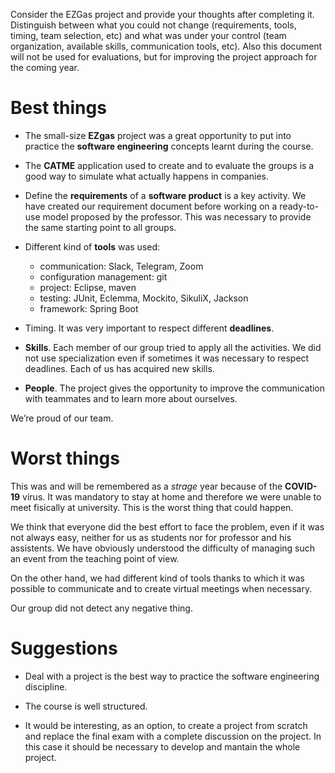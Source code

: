 Consider the EZGas project and provide your thoughts after completing it. 
Distinguish between what you could not change (requirements, tools, timing, team selection, etc) 
and what was under your control (team organization, available skills, communication tools, etc).
Also this document will not be used for evaluations, but for improving the project approach for the coming year.


# Best things

 - The small-size **EZgas** project was a great opportunity to put into practice the **software engineering** concepts learnt during the course. 

- The **CATME** application used to create and to evaluate the groups is a good way to simulate what  actually happens in companies.

- Define the **requirements** of a **software product** is a key activity. We have created our requirement document before working on a ready-to-use model proposed by the professor. This was necessary to provide the same starting point to all groups.

- Different kind of **tools** was used:

     - communication: Slack, Telegram, Zoom
     - configuration management: git 
     - project: Eclipse, maven
     - testing: JUnit, Eclemma, Mockito, SikuliX, Jackson
     - framework: Spring Boot
     
- Timing. It was very important to respect different **deadlines**.

- **Skills**. Each member of our group tried to apply all the activities. We did not use specialization even if sometimes it was necessary to respect deadlines. Each of us has acquired new skills.

- **People**. The project gives the opportunity to improve  the communication with  teammates and to learn more about ourselves. 

We’re proud of our team.

# Worst things

This was and will be remembered as a *strage* year because of the **COVID-19** virus.  It was mandatory to stay at home and therefore we were unable to meet fisically at university. This is the worst thing that could happen. 

We think that everyone did the best effort to face the problem, even if it was not always easy, neither for us as students nor for professor and his assistents. We have obviously understood the difficulty of managing such an event from the teaching point of view.

On the other hand, we had different kind of tools thanks to which it was possible to communicate and to create virtual meetings when necessary. 

Our group did not detect any negative thing.

# Suggestions 

- Deal with a project is the best way to practice the software engineering discipline. 

- The course is well structured.

- It would be interesting, as an option, to create a project  from scratch and replace the final exam with a complete discussion on the project. In this case it should be necessary to develop and mantain the whole project.